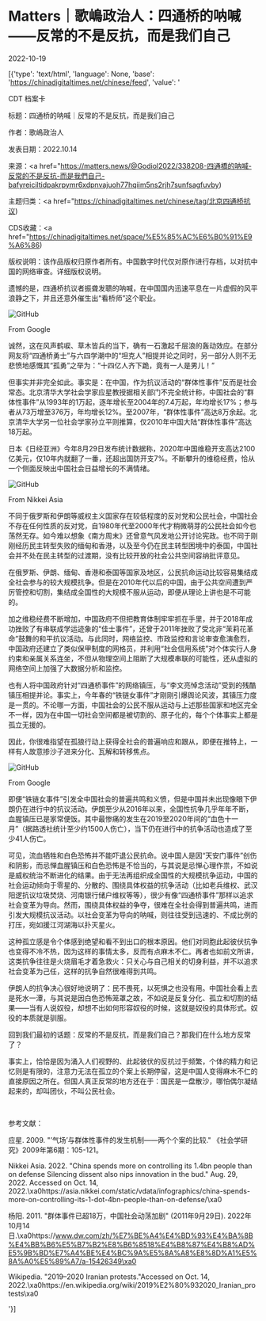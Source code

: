 # Matters｜歌嶋政治人：四通桥的呐喊——反常的不是反抗，而是我们自己

2022-10-19

[{'type': 'text/html', 'language': None, 'base': 'https://chinadigitaltimes.net/chinese/feed', 'value': '

CDT 档案卡

标题：四通桥的呐喊｜反常的不是反抗，而是我们自己

作者：歌嶋政治人

发表日期：2022.10.14

来源：<a href="https://matters.news/@Godiol2022/338208-四通橋的呐喊-反常的不是反抗-而是我們自己-bafyreiciltidpakrpymr6xdpnvajuoh77hqiim5ns2rjh7sunfsagfuvby)

主题归类：<a href="https://chinadigitaltimes.net/chinese/tag/北京四通桥抗议)

CDS收藏：<a href="https://chinadigitaltimes.net/space/%E5%85%AC%E6%B0%91%E9%A6%86)

版权说明：该作品版权归原作者所有。中国数字时代仅对原作进行存档，以对抗中国的网络审查。详细版权说明。





遗憾的是，四通桥抗议者振聋发聩的呐喊，在中国国内迅速平息在一片虚假的风平浪静之下，并且还意外催生出“看桥师”这个职业。

![GitHub](https://chinadigitaltimes.net/chinese/files/2022/10/image-1666155207095.png)

From Google

诚然，这在风声鹤唳、草木皆兵的当下，确有一石激起千层浪的轰动效应。在部分网友将“四通桥勇士”与六四学潮中的“坦克人”相提并论之同时，另一部分人则不无悲愤地感慨其“孤勇”之举为：“十四亿人齐下跪，竟有一人是男儿！”

但事实并非完全如此。事实是：在中国，作为抗议活动的“群体性事件”反而是社会常态。北京清华大学社会学家应星教授据相关部门不完全统计称，中国社会的“群体性事件”从1993年的1万起，逐年增长至2004年的7.4万起，年均增长17%；参与者从73万增至376万，年均增长12%。至2007年，“群体性事件”高达8万余起。北京清华大学另一位社会学家孙立平则推算，仅2010年中国大陆“群体性事件”高达18万起。

日本《日经亚洲》今年8月29日发布统计数据称，2020年中国维稳开支高达2100亿美元，仅10年内就翻了一番，还超出国防开支7%。不断攀升的维稳经费，恰从一个侧面反映出中国社会日益增长的不满情绪。

![GitHub](https://chinadigitaltimes.net/chinese/files/2022/10/image-1666155228534.png)

From Nikkei Asia

不同于俄罗斯和伊朗等威权主义国家存在较低程度的反对党和公民社会，中国社会不存在任何性质的反对党，自1980年代至2000年代才稍微萌芽的公民社会如今也荡然无存。如今难以想象《南方周末》还曾意气风发地公开讨论宪政。也不同于刚刚经历民主转型失败的缅甸和香港，以及至今仍在民主转型困境中的泰国，中国社会并不处在民主转型的过渡期，没有比较开放的社会公共空间容纳批评意见。

在俄罗斯、伊朗、缅甸、香港和泰国等国家及地区，公民抗命运动比较容易集结成全社会参与的较大规模抗争。但是在2010年代以后的中国，由于公共空间遭到严厉管控和切割，集结成全国性的大规模不服从运动，即便从理论上讲也是不可能的。

加之维稳经费不断增加，中国政府不但把教育体制牢牢抓在手里，并于2018年成功挫败了有串联成学运迹象的“佳士事件”，还曾于2011年挫败了受北非“茉莉花革命”鼓舞的和平抗议活动。与此同时，网络监控、市政监控和言论审查愈演愈烈，中国政府还建立了类似保甲制度的网格员，并利用“社会信用系统”对个体实行人身约束和亲属关系连坐，不但从物理空间上阻断了大规模串联的可能性，还从虚拟的网络空间上加强了大数据分析和监控。

也有人将中国政府针对“四通桥事件”的网络镇压，与“李文亮悼念活动”受到的残酷镇压相提并论。事实上，今年春的“铁链女事件”才刚刚引爆舆论风波，其镇压力度是一贯的。不论哪一方面，中国社会的公民不服从运动与上述那些国家和地区完全不一样，因为在中国一切社会空间都是被切割的、原子化的，每个个体事实上都是孤立无援的。

因此，你很难指望在孤狼行动上获得全社会的普遍响应和跟从，即便在推特上，一样有人故意掺沙子进来分化、瓦解和转移焦点。

![GitHub](https://chinadigitaltimes.net/chinese/files/2022/10/image-1666155274780.png)

From Google

即便“铁链女事件”引发全中国社会的普遍共鸣和义愤，但是中国并未出现像眼下伊朗仍在进行中的抗议活动。伊朗至少从2016年以来，全国性抗争几乎年年不断，血腥镇压已是家常便饭。其中最惨痛的发生在2019至2020年间的“血色十一月”（据路透社统计至少约1500人伤亡），当下仍在进行中的抗争活动也造成了至少41人伤亡。

可见，流血牺牲和白色恐怖并不能吓退公民抗命。说中国人是因“天安门事件”创伤和阴影，而忌惮血腥镇压和白色恐怖是不恰当的，与其说是忌惮心理作祟，不如说是威权统治不断进化的结果。由于无法再组织成全国性的大规模抗争运动，中国的社会运动倾向于零星的、分散的、围绕具体权益的抗争活动（比如老兵维权、武汉阳逻抗议垃圾焚烧、河南银行储户维权等等），很少有像“四通桥事件”那样以追求社会变革为导向。然而，围绕具体权益的争夺，很难在全社会得到普遍共鸣，进而引发大规模抗议活动。以社会变革为导向的呐喊，则往往受到迅速的、不成比例的打压，宛如援江河湖海以扑灭星火。

这种孤立感是令个体感到绝望和看不到出口的根本原因。他们对同胞此起彼伏抗争也变得不冷不热，因为这样的事情太多，反而有点麻木不仁。再者也如前文所讲，这类抗争往往是火烧眉毛才着急救火：只关心与自己相关的切身利益，并不以追求社会变革为己任，这样的抗争自然很难得到共鸣。

伊朗人的抗争决心很好地说明了：民不畏死，以死惧之也没有用。中国社会看上去是死水一潭，与其说是因白色恐怖笼罩之故，不如说是反复分化、孤立和切割的结果——当有人说奴役，却想不出如何形容奴役的时候，这就是奴役的具体形式。奴役的本质就是驯服。

回到我们最初的话题：反常的不是反抗，而是我们自己？那我们在什么地方反常了？

事实上，恰恰是因为涌入人们视野的、此起彼伏的反抗过于频繁，个体的精力和记忆则是有限的，注意力无法在孤立的个案上长期停留，这是中国人变得麻木不仁的直接原因之所在。但国人真正反常的地方还在于：国民是一盘散沙，哪怕偶尔凝结起来的，却叫团伙，不叫公民社会。

&emsp;

参考文献：



应星. 2009. &quot;&#8217;气场&#8217;与群体性事件的发生机制——两个个案的比较.&quot; 《社会学研究》2009年第6期：105-121。

Nikkei Asia. 2022. &quot;China spends more on controlling its 1.4bn people than on defense Silencing dissent also nips innovation in the bud.&quot; Aug. 29, 2022. Accessed on Oct. 14, 2022.\xa0https://asia.nikkei.com/static/vdata/infographics/china-spends-more-on-controlling-its-1-dot-4bn-people-than-on-defense/\xa0

杨阳. 2011. &quot;群体事件已超18万，中国社会动荡加剧&quot; (2011年9月29日). 2022年10月14日.\xa0https://www.dw.com/zh/%E7%BE%A4%E4%BD%93%E4%BA%8B%E4%BB%B6%E5%B7%B2%E8%B6%8518%E4%B8%87%E4%B8%AD%E5%9B%BD%E7%A4%BE%E4%BC%9A%E5%8A%A8%E8%8D%A1%E5%8A%A0%E5%89%A7/a-15426349\xa0

Wikipedia. &quot;2019–2020 Iranian protests.&quot;Accessed on Oct. 14, 2022.\xa0https://en.wikipedia.org/wiki/2019%E2%80%932020_Iranian_protests\xa0

'}]